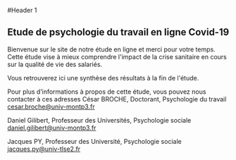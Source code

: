 #Header 1
## Etude de psychologie du travail en ligne Covid-19

Bienvenue sur le site de notre étude en ligne et merci pour votre temps. Cette étude vise à mieux comprendre l'impact de la crise sanitaire en cours sur la qualité de vie des salariés.

Vous retrouverez ici une synthèse des résultats à la fin de l'étude.

Pour plus d’informations à propos de cette étude, vous pouvez nous contacter à ces adresses
César BROCHE, Doctorant, Psychologie du travail
cesar.broche@univ-montp3.fr


Daniel Gilibert, Professeur des Universités, Psychologie sociale
daniel.gilibert@univ-montp3.fr


Jacques PY, Professeur des Université, Psychologie sociale
jacques.py@univ-tlse2.fr
